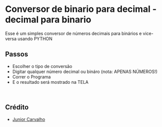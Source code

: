# Conversor de binario para decimal - decimal para binario

Esse é um simples conversor de números decimais para binários e vice-versa usando PYTHON
## 
## Passos
	
  - Escolher o tipo de conversão
  - Digitar qualquer número decimal ou bináro (nota: APENAS NÚMEROS!) 
  - Correr o Programa
  - E o resultado será mostrado na TELA
  <br>

## Crédito
  - <a href="Github.com/Junior4Carvalho">Junior Carvalho </a>
 
